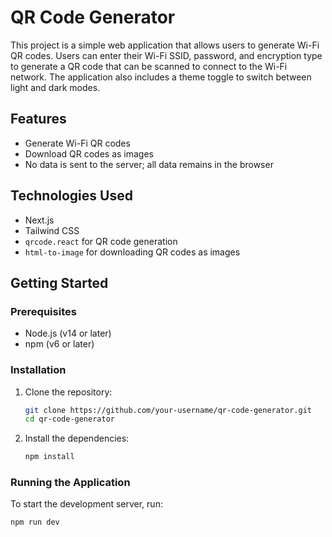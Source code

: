 # QR Code Generator

This project is a simple web application that allows users to generate Wi-Fi QR codes. Users can enter their Wi-Fi SSID, password, and encryption type to generate a QR code that can be scanned to connect to the Wi-Fi network. The application also includes a theme toggle to switch between light and dark modes.

## Features

- Generate Wi-Fi QR codes
- Download QR codes as images
- No data is sent to the server; all data remains in the browser

## Technologies Used

- Next.js
- Tailwind CSS
- `qrcode.react` for QR code generation
- `html-to-image` for downloading QR codes as images

## Getting Started

### Prerequisites

- Node.js (v14 or later)
- npm (v6 or later)

### Installation

1. Clone the repository:

    ```bash
    git clone https://github.com/your-username/qr-code-generator.git
    cd qr-code-generator
    ```

2. Install the dependencies:

    ```bash
    npm install
    ```

### Running the Application

To start the development server, run:

```bash
npm run dev

